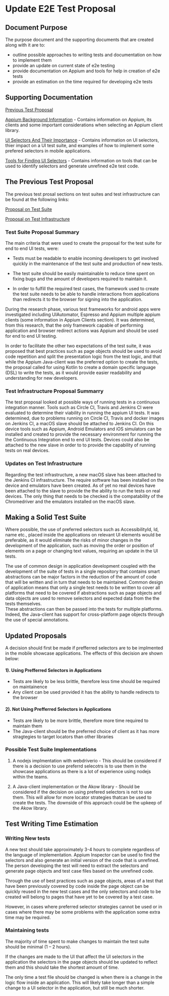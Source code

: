 # Update E2E Test Proposal

## Document Purpose

The purpose document and the supporting documents that are created along with it 
are to: 

* outline possible approaches to writing tests and documentation on how to implement 
 them
* provide an update on current state of e2e testing
* provide documentation on Appium and tools for help in creation of e2e tests
* provide an estimation on the time required for developing e2e tests

## Supporting Documentation

[Previous Test Proposal](./supporting_docs/previous_test_proposal.md)

[Appium Background Information](./supporting_docs/appium_information.md) - Contains 
information on Appium, its clients and some important considerations when selecting 
an Appium client library. 

[UI Selectors And Their Importance](./supporting_docs/ui_selectors_and_their_importance.md) - 
Contains information on UI selectors, thier impact on a UI test suite, and examples 
of how to implement some prefered selectors in mobile applications.  

[Tools for Finding UI Selectors](./supporting_docs/tools_to_find_selectors.md) - 
Contains information on tools that can be used to identify selectors and generate
unrefined e2e test code.

## The Previous Test Proposal

The previous test prosal sections on test suites and test infrastructure can be
found at the following links:

[Proposal on Test Suite](./e2e_drafts/)

[Proposal on Test Infrastructure](./e2e_drafts/E2E_Test_infrastructure.md)

### Test Suite Proposal Summary
The main criteria that were used to create the proposal for the test suite 
for end to end UI tests, were:

* Tests must be readable to enable incoming developers to get involved 
quickly in the maintenance of the test suite and production of new tests.

* The test suite should be easily maintainable to reduce time spent on 
fixing bugs and the amount of developers required to maintain it.

* In order to fulfill the required test cases, the framework used to create 
the test suite needs to be able to handle interactions from applications 
than redirects it to the browser for signing into the application.

During the research phase, various test frameworks for android apps were 
investigated including UIAutomator, Espresso and Appium multiple appium clients 
(some information in Appium Clients section).  It was determined, from this 
research, that the only framework capable of performing application and 
browser redirect actions was Appium and should be used for end to end UI testing. 

In order to facilitate the other two expectations of the test suite, it was 
proposed that best practices such as page objects should be used to avoid 
code repetition and split the presentation logic from the test logic, and 
that while the Appium Java-client was the preferred option to create the tests, 
the proposal called for using Kotlin to create a domain specific language (DSL) 
to write the tests, as it would provide easier readability and understanding 
for new developers.
 
### Test Infrastructure Proposal Summarry
The test proposal looked at possible ways of running tests in a continuous 
integration manner.   Tools such as Circle CI, Travis and Jenkins CI were 
evaluated to determine their viability in running the appium UI tests.  It was 
determined, due to problems running on Circle CI, Travis and docker images on 
Jenkins CI, a macOS slave should be attached to Jenkins CI.  On this device 
tools such as Appium, Android Emulators and iOS simulators can be installed and
 created to provide the necessary environment for running the the Continuous 
Integration end to end UI tests.  Devices could also be attached to the new 
slave in order to to provide the capability of running tests on real devices.

### Updates on Test Infrastructure
Regarding the test infrastructure, a new macOS slave has been attached to the 
Jenkins CI infrastructure.  The require software has been installed on the 
device and emulators have been created.  As of yet no real devices have been 
attached to the slave to provide the the ability to run the tests on real 
devices. The only thing that needs to be checked is the compatability of the
Chromedriver and the emulators installed on the macOS slave.

## Making a Solid Test Suite

Where possible, the use of preferred selectors such as AccessibilityId, Id, name etc., 
placed inside the applications on relevant UI elements would be preferable, as it would 
eliminate the risks of minor changes in the development of the application, such as moving 
the order or position of elements on a page or changing text values, requiring an update 
in the UI tests. 

The use of common design in application development coupled with the development of the 
suite of tests in a single repository that contains smart abstractions can be major factors 
in the reduction of the amount of code that will be written and in turn that needs to be 
maintained.  Common design of application means that only a single test needs to be written 
to cover all platforms that need to be covered if abstractions such as page objects and 
data objects are used to remove selectors and expected data from the the tests themselves.  
These abstractions can then be passed into the tests for multiple platforms.  Indeed, the 
Java-client has support for cross-platform page objects through the use of special 
annotations.

## Updated Proposals

A decision should first be made if prefferred selectors are to be implmented in the mobile
showcase applications.  The effects of this decision are shown below:

#### 1). Using Prefferred Selectors in Applications

* Tests are likely to be less brittle, therefore less time should be required on 
maintainence
* Any client can be used provided it has the ability to handle redirects to the browser


#### 2). Not Using Prefferred Selectors in Applications

* Tests are likely to be more brittle, therefore more time required to maintain them
* The Java-client should be the preferred choice of client as it has more stragtegies to
target locators than other libraries

### Possible Test Suite Implementations

1. A nodejs implmentation with webdriverio - This should be considered if there is a 
decision to use preferrd selecotrs is to use them in the showcase applications as there 
is a lot of experience using nodejs within the teams.

1. A Java-client implementation or the Akow library - Should be considered if the decision
on using prefered selectors is not to use them. This will allow for more locator strategies 
thatcan be used to create the tests.  The downside of this approach could be the upkeep of 
the Akow library. 

## Test Writing Time Estimation

### Writing New tests

A new test should take approximately 3-4 hours to complete regardless of the language of 
implementation.  Appium Inspector can be used to find the selectors and also generate an 
initial version of the code that is unrefined.  The person developing the test will need 
to extract the selectors and generate page objects and test case files based on the 
unrefined code.  

Through the use of best practices such as page objects, areas of a test that have been 
previously covered by code inside the page object can be quickly reused in the new test 
cases and the only selectors and code to be created will belong to pages that have yet 
to be covered by a test case.

However, in cases where preferred selector strategies cannot be used or in cases where 
there may be some problems with the application some extra time may be required.


### Maintaining tests

The majority of time spent to make changes to maintain the test suite should be minimal 
(1 – 2 hours).  

If the changes are made to the UI that affect the UI selectors in the application the 
selectors in the page objects should be updated to reflect them and this should take the 
shortest amount of time.  

The only time a test file should be changed is when there is a change in the logic flow 
inside an application.  This will likely take longer than a simple change to a UI selector 
in the application, but still be much shorter.
